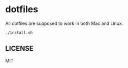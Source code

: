 # dotfiles

All dotfiles are supposed to work in both Mac and Linux. 

```sh
./install.sh
```

## LICENSE

MIT
